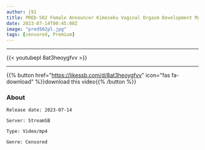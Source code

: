 ```yaml
---
author: j91
title: PRED-502 Female Announcer Kimeseku Vaginal Orgasm Development Massage I Was Smeared With Aphrodisiac Oil In An Unscrupulous Esthetic Interview And My Uterus Fell. Yuri Hirose
date: 2023-07-14T00:45:00Z
image: "pred502pl.jpg"
tags: [censored, Premium]
---
```

___

{{< youtubepl 8at3heoygfvv >}}
___

{{% button href="https://likessb.com/d/8at3heoygfvv" icon="fas fa-download" %}}download this video{{% /button %}}
### About

`Release date: 2023-07-14`

`Server: StreamSB`

`Type: Video/mp4`

`Genre:	Censored`